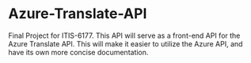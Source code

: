 # Azure-Translate-API
 Final Project for ITIS-6177. This API will serve as a front-end API for the Azure Translate API. This will make it easier to utilize the Azure API, and have its own more concise documentation.
